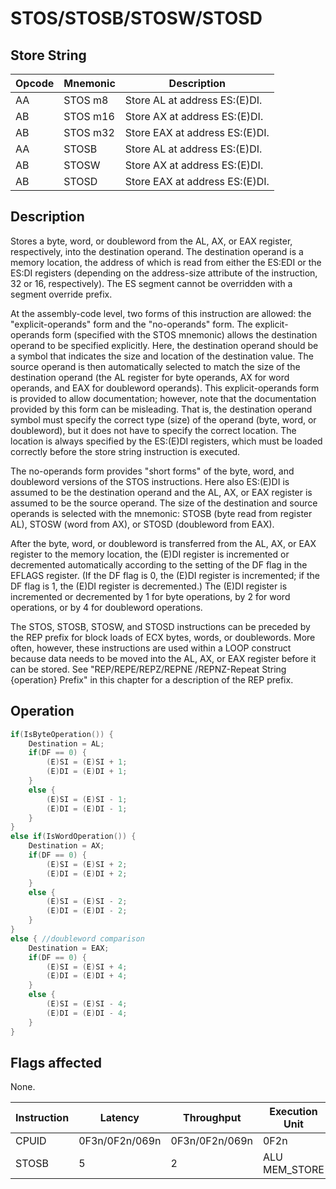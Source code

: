 # STOS/STOSB/STOSW/STOSD
 
## Store String
 
 
|Opcode|Mnemonic|Description|
|-|-|-|
|AA|STOS m8|Store AL at address ES:(E)DI.|
|AB|STOS m16|Store AX at address ES:(E)DI.|
|AB|STOS m32|Store EAX at address ES:(E)DI.|
|AA|STOSB|Store AL at address ES:(E)DI.|
|AB|STOSW|Store AX at address ES:(E)DI.|
|AB|STOSD|Store EAX at address ES:(E)DI.|
 
## Description
 
Stores a byte, word, or doubleword from the AL, AX, or EAX register, respectively, into the destination operand. The destination operand is a memory location, the address of which is read from either the ES:EDI or the ES:DI registers (depending on the address-size attribute of the instruction, 32 or 16, respectively). The ES segment cannot be overridden with a segment override prefix.
 
At the assembly-code level, two forms of this instruction are allowed: the "explicit-operands" form and the "no-operands" form. The explicit-operands form (specified with the STOS mnemonic) allows the destination operand to be specified explicitly. Here, the destination operand should be a symbol that indicates the size and location of the destination value. The source operand is then automatically selected to match the size of the destination operand (the AL register for byte operands, AX for word operands, and EAX for doubleword operands). This explicit-operands form is provided to allow documentation; however, note that the documentation provided by this form can be misleading. That is, the destination operand symbol must specify the correct type (size) of the operand (byte, word, or doubleword), but it does not have to specify the correct location. The location is always specified by the ES:(E)DI registers, which must be loaded correctly before the store string instruction is executed.
 
The no-operands form provides "short forms" of the byte, word, and doubleword versions of the STOS instructions. Here also ES:(E)DI is assumed to be the destination operand and the AL, AX, or EAX register is assumed to be the source operand. The size of the destination and source operands is selected with the mnemonic: STOSB (byte read from register AL), STOSW (word from AX), or STOSD (doubleword from EAX).
 
After the byte, word, or doubleword is transferred from the AL, AX, or EAX register to the memory location, the (E)DI register is incremented or decremented automatically according to the setting of the DF flag in the EFLAGS register. (If the DF flag is 0, the (E)DI register is incremented; if the DF flag is 1, the (E)DI register is decremented.) The (E)DI register is incremented or decremented by 1 for byte operations, by 2 for word operations, or by 4 for doubleword operations.
 
The STOS, STOSB, STOSW, and STOSD instructions can be preceded by the REP prefix for block loads of ECX bytes, words, or doublewords. More often, however, these instructions are used within a LOOP construct because data needs to be moved into the AL, AX, or EAX register before it can be stored. See "REP/REPE/REPZ/REPNE /REPNZ-Repeat String {operation} Prefix" in this chapter for a description of the REP prefix.
 
 
## Operation
 
```c
if(IsByteOperation()) {
	Destination = AL;
	if(DF == 0) {
		(E)SI = (E)SI + 1;
		(E)DI = (E)DI + 1;
	}
	else {
		(E)SI = (E)SI - 1;
		(E)DI = (E)DI - 1;
	}
}
else if(IsWordOperation()) {
	Destination = AX;
	if(DF == 0) {
		(E)SI = (E)SI + 2;
		(E)DI = (E)DI + 2;
	}
	else {
		(E)SI = (E)SI - 2;
		(E)DI = (E)DI - 2;
	}
}
else { //doubleword comparison
	Destination = EAX;
	if(DF == 0) {
		(E)SI = (E)SI + 4;
		(E)DI = (E)DI + 4;
	}
	else {
		(E)SI = (E)SI - 4;
		(E)DI = (E)DI - 4;
	}
}

```
 
 
## Flags affected
 
None.

 
 
|Instruction|Latency|Throughput|Execution Unit|
|-|-|-|-|
|CPUID|0F3n/0F2n/069n|0F3n/0F2n/069n|0F2n|
|STOSB|5|2|ALU MEM_STORE|
